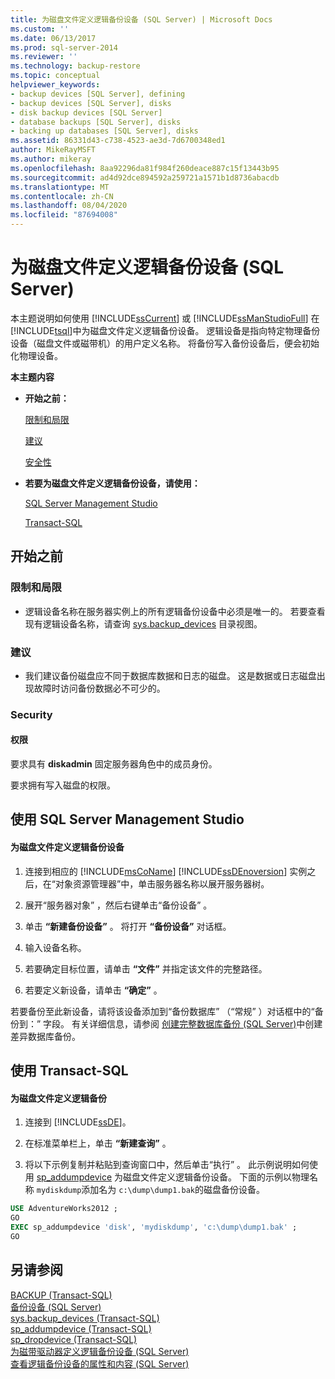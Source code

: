 ```yaml
---
title: 为磁盘文件定义逻辑备份设备 (SQL Server) | Microsoft Docs
ms.custom: ''
ms.date: 06/13/2017
ms.prod: sql-server-2014
ms.reviewer: ''
ms.technology: backup-restore
ms.topic: conceptual
helpviewer_keywords:
- backup devices [SQL Server], defining
- backup devices [SQL Server], disks
- disk backup devices [SQL Server]
- database backups [SQL Server], disks
- backing up databases [SQL Server], disks
ms.assetid: 86331d43-c738-4523-ae3d-7d6700348ed1
author: MikeRayMSFT
ms.author: mikeray
ms.openlocfilehash: 8aa92296da81f984f260deace887c15f13443b95
ms.sourcegitcommit: ad4d92dce894592a259721a1571b1d8736abacdb
ms.translationtype: MT
ms.contentlocale: zh-CN
ms.lasthandoff: 08/04/2020
ms.locfileid: "87694008"
---
```

# <a name="define-a-logical-backup-device-for-a-disk-file-sql-server"></a>为磁盘文件定义逻辑备份设备 (SQL Server)
  本主题说明如何使用 [!INCLUDE[ssCurrent](../../includes/sscurrent-md.md)] 或 [!INCLUDE[ssManStudioFull](../../includes/ssmanstudiofull-md.md)] 在 [!INCLUDE[tsql](../../includes/tsql-md.md)]中为磁盘文件定义逻辑备份设备。 逻辑设备是指向特定物理备份设备（磁盘文件或磁带机）的用户定义名称。  将备份写入备份设备后，便会初始化物理设备。  
  
 **本主题内容**  
  
-   **开始之前：**  
  
     [限制和局限](#Restrictions)  
  
     [建议](#Recommendations)  
  
     [安全性](#Security)  
  
-   **若要为磁盘文件定义逻辑备份设备，请使用：**  
  
     [SQL Server Management Studio](#SSMSProcedure)  
  
     [Transact-SQL](#TsqlProcedure)  
  
##  <a name="before-you-begin"></a><a name="BeforeYouBegin"></a> 开始之前  
  
###  <a name="limitations-and-restrictions"></a><a name="Restrictions"></a> 限制和局限  
  
-   逻辑设备名称在服务器实例上的所有逻辑备份设备中必须是唯一的。 若要查看现有逻辑设备名称，请查询 [sys.backup_devices](/sql/relational-databases/system-catalog-views/sys-backup-devices-transact-sql) 目录视图。  
  
###  <a name="recommendations"></a><a name="Recommendations"></a> 建议  
  
-   我们建议备份磁盘应不同于数据库数据和日志的磁盘。 这是数据或日志磁盘出现故障时访问备份数据必不可少的。  
  
###  <a name="security"></a><a name="Security"></a> Security  
  
####  <a name="permissions"></a><a name="Permissions"></a> 权限  
 要求具有 **diskadmin** 固定服务器角色中的成员身份。  
  
 要求拥有写入磁盘的权限。  
  
##  <a name="using-sql-server-management-studio"></a><a name="SSMSProcedure"></a> 使用 SQL Server Management Studio  
  
#### <a name="to-define-a-logical-backup-device-for-a-disk-file"></a>为磁盘文件定义逻辑备份设备  
  
1.  连接到相应的 [!INCLUDE[msCoName](../../includes/msconame-md.md)] [!INCLUDE[ssDEnoversion](../../includes/ssdenoversion-md.md)] 实例之后，在“对象资源管理器”中，单击服务器名称以展开服务器树。  
  
2.  展开“服务器对象”  ，然后右键单击“备份设备”  。  
  
3.  单击 **“新建备份设备”** 。 将打开 **“备份设备”** 对话框。  
  
4.  输入设备名称。  
  
5.  若要确定目标位置，请单击 **“文件”** 并指定该文件的完整路径。  
  
6.  若要定义新设备，请单击 **“确定”** 。  
  
 若要备份至此新设备，请将该设备添加到“备份数据库”  （“常规”  ）对话框中的“备份到：”  字段。 有关详细信息，请参阅 [创建完整数据库备份 (SQL Server)](create-a-full-database-backup-sql-server.md)中创建差异数据库备份。  
  
##  <a name="using-transact-sql"></a><a name="TsqlProcedure"></a> 使用 Transact-SQL  
  
#### <a name="to-define-a-logical-backup-for-a-disk-file"></a>为磁盘文件定义逻辑备份  
  
1.  连接到 [!INCLUDE[ssDE](../../includes/ssde-md.md)]。  
  
2.  在标准菜单栏上，单击 **“新建查询”** 。  
  
3.  将以下示例复制并粘贴到查询窗口中，然后单击“执行”  。 此示例说明如何使用 [sp_addumpdevice](/sql/relational-databases/system-stored-procedures/sp-addumpdevice-transact-sql) 为磁盘文件定义逻辑备份设备。 下面的示例以物理名称 `mydiskdump`添加名为 `c:\dump\dump1.bak`的磁盘备份设备。  
  
```sql  
USE AdventureWorks2012 ;  
GO  
EXEC sp_addumpdevice 'disk', 'mydiskdump', 'c:\dump\dump1.bak' ;  
GO  
```  
  
## <a name="see-also"></a>另请参阅  
 [BACKUP (Transact-SQL)](/sql/t-sql/statements/backup-transact-sql)   
 [备份设备 (SQL Server)](backup-devices-sql-server.md)   
 [sys.backup_devices (Transact-SQL)](/sql/relational-databases/system-catalog-views/sys-backup-devices-transact-sql)   
 [sp_addumpdevice (Transact-SQL)](/sql/relational-databases/system-stored-procedures/sp-addumpdevice-transact-sql)   
 [sp_dropdevice (Transact-SQL)](/sql/relational-databases/system-stored-procedures/sp-dropdevice-transact-sql)   
 [为磁带驱动器定义逻辑备份设备 (SQL Server)](define-a-logical-backup-device-for-a-tape-drive-sql-server.md)   
 [查看逻辑备份设备的属性和内容 (SQL Server)](view-the-properties-and-contents-of-a-logical-backup-device-sql-server.md)  
  
  
